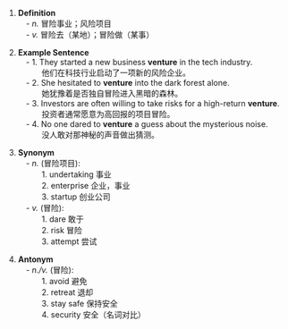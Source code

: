 1. **Definition**  
     - _n._ 冒险事业；风险项目  
     - _v._ 冒险去（某地）；冒险做（某事）
    
2. **Example Sentence**  
     - 1. They started a new business **venture** in the tech industry.  
       他们在科技行业启动了一项新的风险企业。  
     - 2. She hesitated to **venture** into the dark forest alone.  
       她犹豫着是否独自冒险进入黑暗的森林。  
     - 3. Investors are often willing to take risks for a high-return **venture**.  
       投资者通常愿意为高回报的项目冒险。  
     - 4. No one dared to **venture** a guess about the mysterious noise.  
       没人敢对那神秘的声音做出猜测。
    
3. **Synonym**  
     - _n._ (冒险项目):  
       1. undertaking 事业  
       2. enterprise 企业，事业  
       3. startup 创业公司  
     - _v._ (冒险):  
       1. dare 敢于  
       2. risk 冒险  
       3. attempt 尝试
    
4. **Antonym**  
     - _n./v._ (冒险):  
       1. avoid 避免  
       2. retreat 退却  
       3. stay safe 保持安全  
       4. security 安全（名词对比）
    
